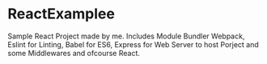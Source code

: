 # ReactExamplee

Sample React Project made by me.
Includes Module Bundler Webpack, Eslint for Linting, Babel for ES6, Express for Web Server to host Porject and some Middlewares and ofcourse React.
